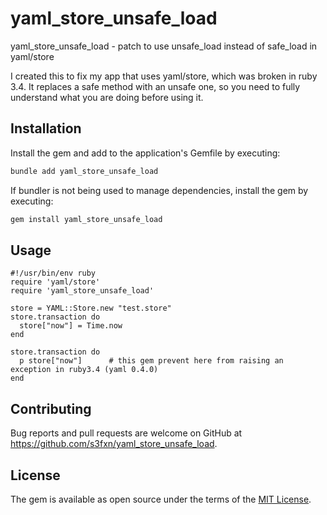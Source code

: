 # yaml_store_unsafe_load

yaml_store_unsafe_load - patch to use unsafe_load instead of safe_load in yaml/store

I created this to fix my app that uses yaml/store, which was broken in ruby 3.4.  It replaces a safe method with an unsafe one, so you need to fully understand what you are doing before using it.

## Installation

Install the gem and add to the application's Gemfile by executing:

```bash
bundle add yaml_store_unsafe_load
```

If bundler is not being used to manage dependencies, install the gem by executing:

```bash
gem install yaml_store_unsafe_load
```

## Usage

```
#!/usr/bin/env ruby
require 'yaml/store'
require 'yaml_store_unsafe_load'

store = YAML::Store.new "test.store"
store.transaction do
  store["now"] = Time.now
end

store.transaction do
  p store["now"]      # this gem prevent here from raising an exception in ruby3.4 (yaml 0.4.0)
end
```

## Contributing

Bug reports and pull requests are welcome on GitHub at https://github.com/s3fxn/yaml_store_unsafe_load.

## License

The gem is available as open source under the terms of the [MIT License](https://opensource.org/licenses/MIT).

